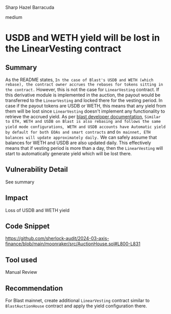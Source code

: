 Sharp Hazel Barracuda

medium

# USDB and WETH yield will be lost in the LinearVesting contract

## Summary
As the README states, `In the case of Blast's USDB and WETH (which rebase), the contract owner accrues the rebases for tokens sitting in the contract.` However, this is not the case for `LinearVesting` contract. If this derivative module is implemented in the auction, the payout would be transferred to the `LinearVesting` and locked there for the vesting period. In case if the payout tokens are USDB or WETH, this means that any yield from them will be lost since `LinearVesting` doesn't implement any functionality to retrieve the accrued yield. As per [blast developer documentation](https://docs.blast.io/building/guides/weth-yield), `Similar to ETH, WETH and USDB on Blast is also rebasing and follows the same yield mode configurations`, ` WETH and USDB accounts have Automatic yield by default for both EOAs and smart contracts` and `On mainnet, ETH balances will update approximately daily.` We can safely assume that balances for WETH and USDB are also updated daily. This effectively means that if vesting period is more than a day, then the `LinearVesting` will start to automatically generate yield which will be lost there.
## Vulnerability Detail
See summary
## Impact
Loss of USDB and WETH yield
## Code Snippet
https://github.com/sherlock-audit/2024-03-axis-finance/blob/main/moonraker/src/AuctionHouse.sol#L800-L831
## Tool used

Manual Review

## Recommendation
For Blast mainnet, create additional `LinearVesting` contract similar to `BlastAuctionHouse` contract and apply the yield configuration there.
